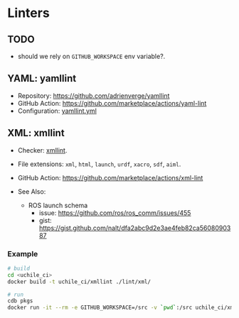 # Linters

## TODO

- should we rely on `GITHUB_WORKSPACE` env variable?.

## YAML: yamllint

- Repository: https://github.com/adrienverge/yamllint
- GitHub Action: https://github.com/marketplace/actions/yaml-lint
- Configuration: [yamllint.yml](yamllint.yml)

## XML: xmllint

- Checker: [xmllint](http://xmlsoft.org/xmllint.html).
- File extensions: `xml`, `html`, `launch`, `urdf`,  `xacro`, `sdf`, `aiml`.
- GitHub Action: https://github.com/marketplace/actions/xml-lint


- See Also:
  - ROS launch schema
	- issue: https://github.com/ros/ros_comm/issues/455
	- gist: https://gist.github.com/nalt/dfa2abc9d2e3ae4feb82ca5608090387

### Example
```bash
# build
cd <uchile_ci>
docker build -t uchile_ci/xmllint ./lint/xml/

# run
cdb pkgs
docker run -it --rm -e GITHUB_WORKSPACE=/src -v `pwd`:/src uchile_ci/xmllint
```
